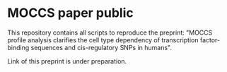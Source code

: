 # MOCCS paper public

This repository contains all scripts to reproduce the preprint: "MOCCS profile analysis clarifies the cell type dependency of transcription factor-binding sequences and cis-regulatory SNPs in humans".

Link of this preprint is under preparation.
